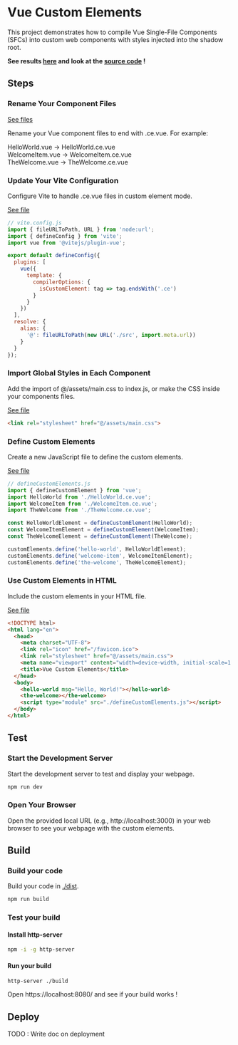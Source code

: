 # Vue Custom Elements

This project demonstrates how to compile Vue Single-File Components (SFCs) into custom web components with styles injected into the shadow root.

**See results [here](https://sillyash.github.io/vus-custom-web-component/) and look at the [source code](./index.html) !**

## Steps

### Rename Your Component Files

[See files](./src/components/)

Rename your Vue component files to end with .ce.vue. For example:

HelloWorld.vue -> HelloWorld.ce.vue \
WelcomeItem.vue -> WelcomeItem.ce.vue \
TheWelcome.vue -> TheWelcome.ce.vue

### Update Your Vite Configuration

Configure Vite to handle .ce.vue files in custom element mode.

[See file](./vite.config.js)

```js
// vite.config.js
import { fileURLToPath, URL } from 'node:url';
import { defineConfig } from 'vite';
import vue from '@vitejs/plugin-vue';

export default defineConfig({
  plugins: [
    vue({
      template: {
        compilerOptions: {
          isCustomElement: tag => tag.endsWith('.ce')
        }
      }
    })
  ],
  resolve: {
    alias: {
      '@': fileURLToPath(new URL('./src', import.meta.url))
    }
  }
});
```

### Import Global Styles in Each Component

Add the import of @/assets/main.css to index.js, or make the CSS inside your components files.

[See file](./index.html)

```html
<link rel="stylesheet" href="@/assets/main.css">
```

### Define Custom Elements

Create a new JavaScript file to define the custom elements.

[See file](./defineCustomElements.js)

```js
// defineCustomElements.js
import { defineCustomElement } from 'vue';
import HelloWorld from './HelloWorld.ce.vue';
import WelcomeItem from './WelcomeItem.ce.vue';
import TheWelcome from './TheWelcome.ce.vue';

const HelloWorldElement = defineCustomElement(HelloWorld);
const WelcomeItemElement = defineCustomElement(WelcomeItem);
const TheWelcomeElement = defineCustomElement(TheWelcome);

customElements.define('hello-world', HelloWorldElement);
customElements.define('welcome-item', WelcomeItemElement);
customElements.define('the-welcome', TheWelcomeElement);
```

### Use Custom Elements in HTML

Include the custom elements in your HTML file.

[See file](./index.html)

```html
<!DOCTYPE html>
<html lang="en">
  <head>
    <meta charset="UTF-8">
    <link rel="icon" href="/favicon.ico">
    <link rel="stylesheet" href="@/assets/main.css">
    <meta name="viewport" content="width=device-width, initial-scale=1.0">
    <title>Vue Custom Elements</title>
  </head>
  <body>
    <hello-world msg="Hello, World!"></hello-world>
    <the-welcome></the-welcome>
    <script type="module" src="./defineCustomElements.js"></script>
  </body>
</html>
```

## Test

### Start the Development Server

Start the development server to test and display your webpage.

```bash
npm run dev
```

### Open Your Browser

Open the provided local URL (e.g., http://localhost:3000) in your web browser to see your webpage with the custom elements.

## Build

### Build your code

Build your code in [./dist](./dist/).

```bash
npm run build
```

### Test your build

#### Install http-server

```bash
npm -i -g http-server
```

#### Run your build

```bash
http-server ./build
```

Open https://localhost:8080/ and see if your build works !

## Deploy

TODO : Write doc on deployment

